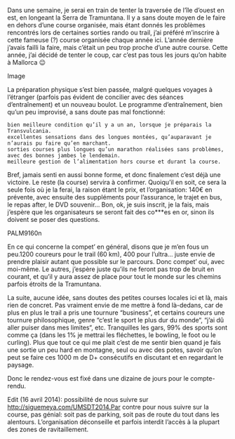 Dans une semaine, je serai en train de tenter la traversée de l’île d’ouest en est, en longeant la Serra de Tramuntana. Il y a sans doute moyen de le faire en dehors d’une course organisée, mais étant donnés les problèmes rencontrés lors de certaines sorties rando ou trail, j’ai préféré m’inscrire à cette fameuse (?) course organisée chaque année ici. L’année dernière j’avais failli la faire, mais c’était un peu trop proche d’une autre course. Cette année, j’ai décidé de tenter le coup, car c’est pas tous les jours qu’on habite à Mallorca 😉

Image

La préparation physique s’est bien passée, malgré quelques voyages à l’étranger (parfois pas évident de concilier avec des séances d’entraînement) et un nouveau boulot. Le programme d’entraînement, bien qu’un peu improvisé, a sans doute pas mal fonctionné:

    bien meilleure condition qu’il y a un an, lorsque je préparais la Transvulcania.
    excellentes sensations dans des longues montées, qu’auparavant je n’aurais pu faire qu’en marchant.
    sorties courses plus longues qu’un marathon réalisées sans problèmes, avec des bonnes jambes le lendemain.
    meilleure gestion de l’alimentation hors course et durant la course.

Bref, jamais senti en aussi bonne forme, et donc finalement c’est déjà une victoire. Le reste (la course) servira à confirmer. Quoiqu’il en soit, ce sera la seule fois où je la ferai, la raison étant le prix, et l’organisation: 140€ en prévente, avec ensuite des suppléments pour l’assurance, le trajet en bus, le repas after, le DVD souvenir… Bon, ok, je suis inscrit, je la fais, mais j’espère que les organisateurs se seront fait des co***es en or, sinon ils doivent se poser des questions.

PALM9160n

En ce qui concerne la compet’ en général, disons que je m’en fous un peu.1200 coureurs pour le trail (60 km), 400 pour l’ultra… juste envie de prendre plaisir autant que possible sur le parcours. Donc compet’ oui, avec moi-même. Le autres, j’espère juste qu’ils ne feront pas trop de bruit en courant, et qu’il y aura assez de place pour tout le monde sur les chemins parfois étroits de la Tramuntana.

La suite, aucune idée, sans doutes des petites courses locales ici et là, mais rien de concret. Pas vraiment envie de me mettre à fond là-dedans, car de plus en plus le trail a pris une tournure “business”, et certains coureurs une tournure philosophique, genre “c’est le sport le plus dur du monde“, “j’ai dû aller puiser dans mes limites“, etc. Tranquilles les gars, 99% des sports sont comme ça (dans les 1% je mettrai les fléchettes, le bowling, le foot ou le curling). Plus que tout ce qui me plait c’est de me sentir bien quand je fais une sortie un peu hard en montagne, seul ou avec des potes, savoir qu’on peut se faire ces 1000 m de D+ consécutifs en discutant et en regardant le paysage.

Donc le rendez-vous est fixé dans une dizaine de jours pour le compte-rendu.

Edit (16 avril 2014): possibilité de nous suivre sur http://siguemeya.com/UMSDT2014.Par contre pour nous suivre sur la course, pas génial: soit pas de parking, soit pas de route du tout dans les alentours. L’organisation déconseille et parfois interdit l’accès à la plupart des zones de ravitaillement.